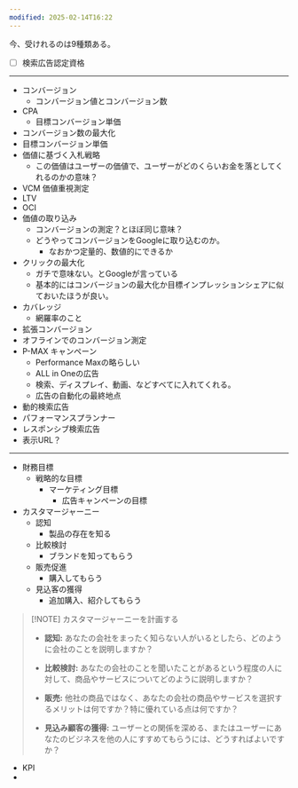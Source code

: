```yaml
---
modified: 2025-02-14T16:22
---
```


今、受けれるのは9種類ある。
- [ ] 検索広告認定資格




---

- コンバージョン
	- コンバージョン値とコンバージョン数
- CPA
	- 目標コンバージョン単価
- コンバージョン数の最大化
- 目標コンバージョン単価
- 価値に基づく入札戦略
	- この価値はユーザーの価値で、ユーザーがどのくらいお金を落としてくれるのかの意味？
- VCM 価値重視測定
- LTV
- OCI
- 価値の取り込み
	- コンバージョンの測定？とほぼ同じ意味？
	- どうやってコンバージョンをGoogleに取り込むのか。
		- なおかつ定量的、数値的にできるか
- クリックの最大化
	- ガチで意味ない。とGoogleが言っている
	- 基本的にはコンバージョンの最大化か目標インプレッションシェアに似ておいたほうが良い。
- カバレッジ
	- 網羅率のこと
- 拡張コンバージョン
- オフラインでのコンバージョン測定
- P-MAX キャンペーン
	- Performance Maxの略らしい
	- ALL in Oneの広告
	- 検索、ディスプレイ、動画、などすべてに入れてくれる。
	- 広告の自動化の最終地点
- 動的検索広告
- パフォーマンスプランナー
- レスポンシブ検索広告
- 表示URL？

---

- 財務目標
	- 戦略的な目標
		- マーケティング目標
			- 広告キャンペーンの目標
- カスタマージャーニー
	- 認知
		- 製品の存在を知る
	- 比較検討
		- ブランドを知ってもらう
	- 販売促進
		- 購入してもらう
	- 見込客の獲得
		- 追加購入、紹介してもらう

> [!NOTE] カスタマージャーニーを計画する
> - **認知:** あなたの会社をまったく知らない人がいるとしたら、どのように会社のことを説明しますか？ 
> 
> - **比較検討:** あなたの会社のことを聞いたことがあるという程度の人に対して、商品やサービスについてどのように説明しますか？  
> 
> - **販売:** 他社の商品ではなく、あなたの会社の商品やサービスを選択するメリットは何ですか？特に優れている点は何ですか？
> 
> - **見込み顧客の獲得:** ユーザーとの関係を深める、またはユーザーにあなたのビジネスを他の人にすすめてもらうには、どうすればよいですか？

- KPI
- 